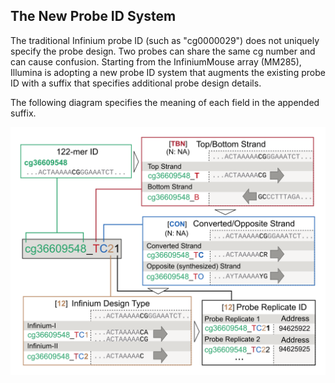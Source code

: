 ## The New Probe ID System

The traditional Infinium probe ID (such as "cg0000029") does not uniquely specify the probe design. Two probes can share the same cg number and can cause confusion. Starting from the InfiniumMouse array (MM285), Illumina is adopting a new probe ID system that augments the existing probe ID with a suffix that specifies additional probe design details.

The following diagram specifies the meaning of each field in the appended suffix.

<img src="20210110_mouse_array_ID.png" alt="" width="660">